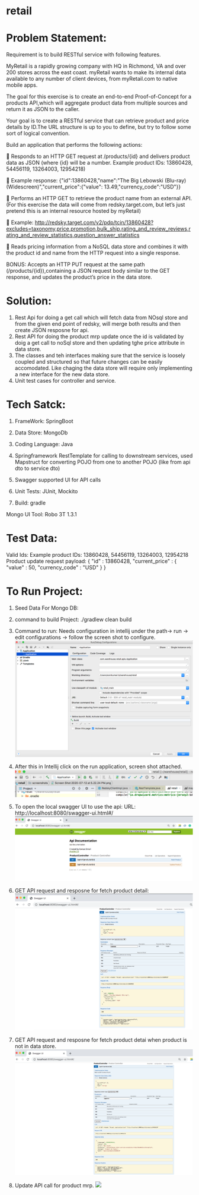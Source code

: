# retail

# __Problem Statement:__

Requirement is to build RESTful service with following features.

MyRetail is a rapidly growing company with HQ in Richmond, VA and over 200 stores across the east coast. myRetail wants to make its internal data available to any number of client devices, from myRetail.com to native mobile apps.

The goal for this exercise is to create an end-to-end Proof-of-Concept for a products API,which will aggregate product data from multiple sources and return it as JSON to the caller.

Your goal is to create a RESTful service that can retrieve product and price details by ID.The URL structure is up to you to define, but try to follow some sort of logical convention.

Build an application that performs the following actions:

 Responds to an HTTP GET request at /products/{id} and delivers product data as JSON (where {id} will be a number.
Example product IDs: 13860428, 54456119, 13264003, 12954218)

 Example response: {&quot;id&quot;:13860428,&quot;name&quot;:&quot;The Big Lebowski (Blu-ray)
(Widescreen)&quot;,&quot;current_price&quot;:{&quot;value&quot;: 13.49,&quot;currency_code&quot;:&quot;USD&quot;}}

 Performs an HTTP GET to retrieve the product name from an external API. (For
this exercise the data will come from redsky.target.com, but let’s just pretend
this is an internal resource hosted by myRetail) 

 Example:
http://redsky.target.com/v2/pdp/tcin/13860428?excludes=taxonomy,price,promotion,bulk_ship,rating_and_review_reviews,rating_and_review_statistics,question_answer_statistics

 Reads pricing information from a NoSQL data store and combines it with the product id and name from the HTTP request into a single response.

BONUS: Accepts an HTTP PUT request at the same path (/products/{id}),containing a JSON request body similar to the GET response, and updates the product’s price in the data store.

# __Solution:__

1) Rest Api for doing a get call which will fetch data from NOsql store and from the given end point of redsky, will merge both results and then create JSON resposne for api.
2) Rest API for doing the product mrp update once the id is validated by doig a get call to noSql store and then updating tghe price attribute in data store.
3) The classes and teh interfaces making sure that the service is loosely coupled and structured so that future changes can be easily accomodated. Like chaging the data store will require only implementing a new interface for the new data store.
4) Unit test cases for controller and service.

# __Tech Satck:__
1. FrameWork: SpringBoot

2. Data Store: MongoDb

3. Coding Language: Java

4. Springframework RestTemplate for calling to downstream services, used Mapstruct for converting POJO from one to another POJO (like from api dto to service dto)

5. Swagger supported UI for API calls

6. Unit Tests: JUnit, Mockito

7. Build: gradle

Mongo UI Tool: Robo 3T 1.3.1

# __Test Data:__
Valid Ids: Example product IDs: 13860428, 54456119, 13264003, 12954218
Product update request payload: 
{
    "id" : 13860428,
    "current_price" : {
        "value" : 50,
        "currency_code" : "USD"
    }
}

# __To Run Project:__

1. Seed Data For Mongo DB:

2. command to build Project: ./gradlew clean build

3. Command to run: Needs configuration in intellij under the path-> run -> edit configurations -> follow the screen shot to configure.
![](screenshots/Screen%20Shot%202020-07-12%20at%205.22.24%20PM.png)


4. After this in Intellij click on the run application, screen shot attached.
![](screenshots/torunproject.png)


5. To open the local swagger UI to use the api: 
URL: http://localhost:8080/swagger-ui.html#/
![](screenshots/swaggerUIimage.png)


6. GET API request and resposne for fetch product detail:
![](screenshots/fetchAPI.png)


7. GET API request and resposne for fetch product detai when product is not in data store.
![](screenshots/DataNotInDbRequest.png)

8. Update API call for product mrp.
![](screenshots/)




